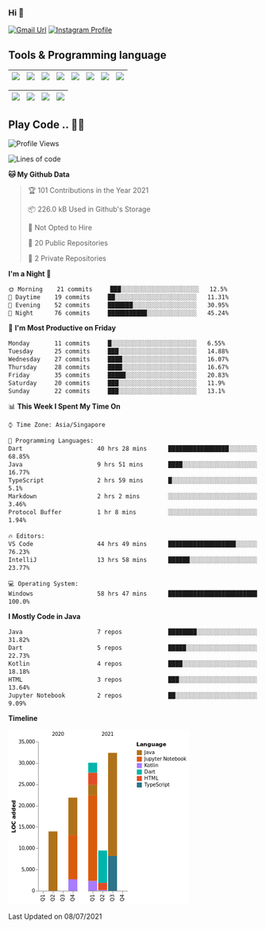 ### Hi 👋
[![Gmail Url](https://img.shields.io/twitter/url?label=Goggxi@gmail.com&logo=gmail&style=social&url=http%3A%2F%2Fmailto%3Acontact.Goggxi@gmail.com)](mailto:Goggxi@gmail.com) [![Instagram Profile](https://img.shields.io/twitter/url?label=moh_rifkan&logo=instagram&style=social&url=https://www.instagram.com/moh_rifkan/)](https://www.instagram.com/moh_rifkan/)

## Tools & Programming language
| [<img src="https://miro.medium.com/max/2800/1*UpiyYV4onPs4emx-whdVHA.png" width="50">]() | [<img src="https://cdn.svgporn.com/logos/flutter.svg" width="50">]() | [<img src="https://cdn.svgporn.com/logos/jupyter.svg" width="50">]() | [<img src="https://cdn.svgporn.com/logos/mysql.svg" width="50">]() | <img src="https://cdn.svgporn.com/logos/postgresql.svg" width="50"/> | <img src="https://cdn.svgporn.com/logos/firebase.svg" width="50"/> | <img src="https://cdn.svgporn.com/logos/spring-icon.svg" width="50"/> | <img src="https://cncf-branding.netlify.app/img/projects/grpc/horizontal/color/grpc-horizontal-color.svg" width="50"/>
|-----|----|----|----|----|----|----|----|

|[<img src="https://cdn.svgporn.com/logos/kotlin.svg" width="50">]() | [<img src="https://cdn.svgporn.com/logos/java.svg" width="50">]() | [<img src="https://cdn.svgporn.com/logos/dart.svg" width="50">]() | [<img src="https://cdn.svgporn.com/logos/python.svg" width="50">]() |
|---|---|---|---|


## Play Code .. 💬🚀

<!--START_SECTION:waka-->
![Profile Views](http://img.shields.io/badge/Profile%20Views-10-blue)

![Lines of code](https://img.shields.io/badge/From%20Hello%20World%20I%27ve%20Written-107728%20lines%20of%20code-blue)

**🐱 My Github Data** 

> 🏆 101 Contributions in the Year 2021
 > 
> 📦 226.0 kB Used in Github's Storage 
 > 
> 🚫 Not Opted to Hire
 > 
> 📜 20 Public Repositories 
 > 
> 🔑 2 Private Repositories  
 > 
**I'm a Night 🦉** 

```text
🌞 Morning    21 commits     ███░░░░░░░░░░░░░░░░░░░░░░   12.5% 
🌆 Daytime    19 commits     ██░░░░░░░░░░░░░░░░░░░░░░░   11.31% 
🌃 Evening    52 commits     ███████░░░░░░░░░░░░░░░░░░   30.95% 
🌙 Night      76 commits     ███████████░░░░░░░░░░░░░░   45.24%

```
📅 **I'm Most Productive on Friday** 

```text
Monday       11 commits     █░░░░░░░░░░░░░░░░░░░░░░░░   6.55% 
Tuesday      25 commits     ███░░░░░░░░░░░░░░░░░░░░░░   14.88% 
Wednesday    27 commits     ████░░░░░░░░░░░░░░░░░░░░░   16.07% 
Thursday     28 commits     ████░░░░░░░░░░░░░░░░░░░░░   16.67% 
Friday       35 commits     █████░░░░░░░░░░░░░░░░░░░░   20.83% 
Saturday     20 commits     ███░░░░░░░░░░░░░░░░░░░░░░   11.9% 
Sunday       22 commits     ███░░░░░░░░░░░░░░░░░░░░░░   13.1%

```


📊 **This Week I Spent My Time On** 

```text
⌚︎ Time Zone: Asia/Singapore

💬 Programming Languages: 
Dart                     40 hrs 28 mins      █████████████████░░░░░░░░   68.85% 
Java                     9 hrs 51 mins       ████░░░░░░░░░░░░░░░░░░░░░   16.77% 
TypeScript               2 hrs 59 mins       █░░░░░░░░░░░░░░░░░░░░░░░░   5.1% 
Markdown                 2 hrs 2 mins        ░░░░░░░░░░░░░░░░░░░░░░░░░   3.46% 
Protocol Buffer          1 hr 8 mins         ░░░░░░░░░░░░░░░░░░░░░░░░░   1.94%

🔥 Editors: 
VS Code                  44 hrs 49 mins      ███████████████████░░░░░░   76.23% 
IntelliJ                 13 hrs 58 mins      ██████░░░░░░░░░░░░░░░░░░░   23.77%

💻 Operating System: 
Windows                  58 hrs 47 mins      █████████████████████████   100.0%

```

**I Mostly Code in Java** 

```text
Java                     7 repos             ████████░░░░░░░░░░░░░░░░░   31.82% 
Dart                     5 repos             █████░░░░░░░░░░░░░░░░░░░░   22.73% 
Kotlin                   4 repos             ████░░░░░░░░░░░░░░░░░░░░░   18.18% 
HTML                     3 repos             ███░░░░░░░░░░░░░░░░░░░░░░   13.64% 
Jupyter Notebook         2 repos             ██░░░░░░░░░░░░░░░░░░░░░░░   9.09%

```


**Timeline**

![Chart not found](https://raw.githubusercontent.com/Goggxi/Goggxi/main/charts/bar_graph.png) 


 Last Updated on 08/07/2021
<!--END_SECTION:waka-->
